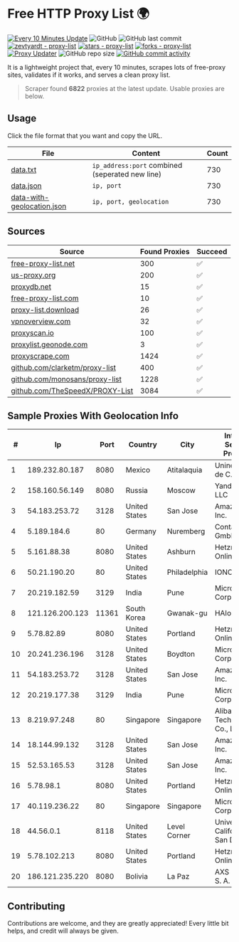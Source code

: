 
# Free HTTP Proxy List 🌍

[![Every 10 Minutes Update](https://github.com/mertguvencli/http-proxy-list/actions/workflows/main.yml/badge.svg?branch=main)](https://github.com/mertguvencli/http-proxy-list/actions/workflows/main.yml)
![GitHub](https://img.shields.io/github/license/mertguvencli/http-proxy-list)
![GitHub last commit](https://img.shields.io/github/last-commit/mertguvencli/http-proxy-list)
[![zevtyardt - proxy-list](https://img.shields.io/static/v1?label=zevtyardt&message=proxy-list&color=blue&logo=github)](https://github.com/zevtyardt/proxy-list "Go to GitHub repo")
[![stars - proxy-list](https://img.shields.io/github/stars/zevtyardt/proxy-list?style=social)](https://github.com/zevtyardt/proxy-list)
[![forks - proxy-list](https://img.shields.io/github/forks/zevtyardt/proxy-list?style=social)](https://github.com/zevtyardt/proxy-list)
[![Proxy Updater](https://github.com/zevtyardt/proxy-list/workflows/Proxy%20Updater/badge.svg)](https://github.com/zevtyardt/proxy-list/actions?query=workflow:"Proxy+Updater")
![GitHub repo size](https://img.shields.io/github/repo-size/zevtyardt/proxy-list)
[![GitHub commit activity](https://img.shields.io/github/commit-activity/m/zevtyardt/proxy-list?logo=commits)](https://github.com/zevtyardt/proxy-list/commits/main)

It is a lightweight project that, every 10 minutes, scrapes lots of free-proxy sites, validates if it works, and serves a clean proxy list.

> Scraper found **6822** proxies at the latest update. Usable proxies are below.

## Usage

Click the file format that you want and copy the URL.

|File|Content|Count|
|----|-------|-----|
|[data.txt](https://raw.githubusercontent.com/mertguvencli/http-proxy-list/main/proxy-list/data.txt)|`ip_address:port` combined (seperated new line)|730|
|[data.json](https://raw.githubusercontent.com/mertguvencli/http-proxy-list/main/proxy-list/data.json)|`ip, port`|730|
|[data-with-geolocation.json](https://raw.githubusercontent.com/mertguvencli/http-proxy-list/main/proxy-list/data-with-geolocation.json)|`ip, port, geolocation`|730|

## Sources

|Source|Found Proxies|Succeed|
|------|-------------|-------|
|[free-proxy-list.net](https://free-proxy-list.net)|300|✅|
|[us-proxy.org](https://www.us-proxy.org)|200|✅|
|[proxydb.net](http://proxydb.net)|15|✅|
|[free-proxy-list.com](https://free-proxy-list.com/?page=&port=&type%5B%5D=http&type%5B%5D=https&up_time=0&search=Search)|10|✅|
|[proxy-list.download](https://www.proxy-list.download/HTTP)|26|✅|
|[vpnoverview.com](https://vpnoverview.com/privacy/anonymous-browsing/free-proxy-servers)|32|✅|
|[proxyscan.io](https://www.proxyscan.io)|100|✅|
|[proxylist.geonode.com](https://proxylist.geonode.com/api/proxy-list?limit=300&page=1&sort_by=lastChecked&sort_type=desc&protocols=http,https)|3|✅|
|[proxyscrape.com](https://api.proxyscrape.com/v2/?request=displayproxies&protocol=http&timeout=10000&country=all&ssl=all&anonymity=all)|1424|✅|
|[github.com/clarketm/proxy-list](https://raw.githubusercontent.com/clarketm/proxy-list/master/proxy-list-raw.txt)|400|✅|
|[github.com/monosans/proxy-list](https://raw.githubusercontent.com/monosans/proxy-list/main/proxies/http.txt)|1228|✅|
|[github.com/TheSpeedX/PROXY-List](https://raw.githubusercontent.com/TheSpeedX/PROXY-List/master/http.txt)|3084|✅|


## Sample Proxies With Geolocation Info

|#|Ip|Port|Country|City|Internet Service Provider|
|-|--|----|-------|----|-------------------------|
|1|189.232.80.187|8080|Mexico|Atitalaquia|Uninet S.A. de C.V.|
|2|158.160.56.149|8080|Russia|Moscow|Yandex.Cloud LLC|
|3|54.183.253.72|3128|United States|San Jose|Amazon.com, Inc.|
|4|5.189.184.6|80|Germany|Nuremberg|Contabo GmbH|
|5|5.161.88.38|8080|United States|Ashburn|Hetzner Online GmbH|
|6|50.21.190.20|80|United States|Philadelphia|IONOS SE|
|7|20.219.182.59|3129|India|Pune|Microsoft Corporation|
|8|121.126.200.123|11361|South Korea|Gwanak-gu|HAIonNet|
|9|5.78.82.89|8080|United States|Portland|Hetzner Online GmbH|
|10|20.241.236.196|3128|United States|Boydton|Microsoft Corporation|
|11|54.183.253.72|3128|United States|San Jose|Amazon.com, Inc.|
|12|20.219.177.38|3129|India|Pune|Microsoft Corporation|
|13|8.219.97.248|80|Singapore|Singapore|Alibaba (US) Technology Co., Ltd.|
|14|18.144.99.132|3128|United States|San Jose|Amazon.com, Inc.|
|15|52.53.165.53|3128|United States|San Jose|Amazon.com, Inc.|
|16|5.78.98.1|8080|United States|Portland|Hetzner Online GmbH|
|17|40.119.236.22|80|Singapore|Singapore|Microsoft Corporation|
|18|44.56.0.1|8118|United States|Level Corner|University of California, San Diego|
|19|5.78.102.213|8080|United States|Portland|Hetzner Online GmbH|
|20|186.121.235.220|8080|Bolivia|La Paz|AXS Bolivia S. A.|



## Contributing

Contributions are welcome, and they are greatly appreciated! Every
little bit helps, and credit will always be given.

